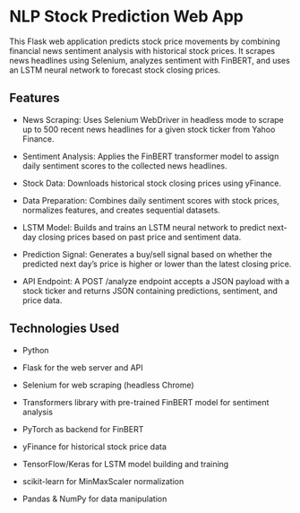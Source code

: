 # NLP Stock Prediction Web App

This Flask web application predicts stock price movements by combining financial news sentiment analysis with historical stock prices. It scrapes news headlines using Selenium, analyzes sentiment with FinBERT, and uses an LSTM neural network to forecast stock closing prices.

## Features
- News Scraping: Uses Selenium WebDriver in headless mode to scrape up to 500 recent news headlines for a given stock ticker from Yahoo Finance.

- Sentiment Analysis: Applies the FinBERT transformer model to assign daily sentiment scores to the collected news headlines.

- Stock Data: Downloads historical stock closing prices using yFinance.

- Data Preparation: Combines daily sentiment scores with stock prices, normalizes features, and creates sequential datasets.

- LSTM Model: Builds and trains an LSTM neural network to predict next-day closing prices based on past price and sentiment data.

- Prediction Signal: Generates a buy/sell signal based on whether the predicted next day’s price is higher or lower than the latest closing price.

- API Endpoint: A POST /analyze endpoint accepts a JSON payload with a stock ticker and returns JSON containing predictions, sentiment, and price data.

## Technologies Used
- Python

- Flask for the web server and API

- Selenium for web scraping (headless Chrome)

- Transformers library with pre-trained FinBERT model for sentiment analysis

- PyTorch as backend for FinBERT

- yFinance for historical stock price data

- TensorFlow/Keras for LSTM model building and training

- scikit-learn for MinMaxScaler normalization

- Pandas & NumPy for data manipulation

